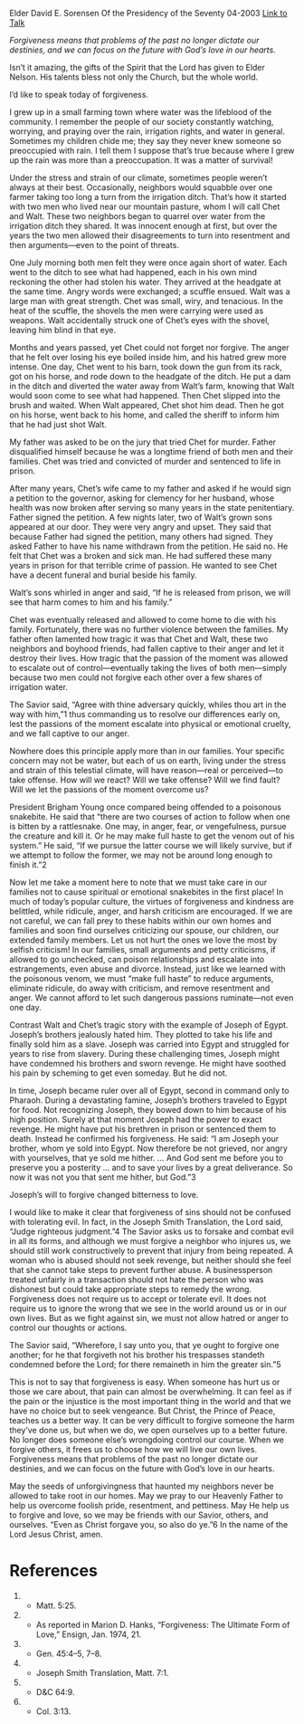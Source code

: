 Elder David E. Sorensen
Of the Presidency of the Seventy
04-2003
[Link to Talk](https://www.churchofjesuschrist.org/study/general-conference/2003/04/forgiveness-will-change-bitterness-to-love?lang=eng)

_Forgiveness means that problems of the past no longer dictate our destinies, and we can focus on the future with God’s love in our hearts._

Isn’t it amazing, the gifts of the Spirit that the Lord has given to Elder Nelson. His talents bless not only the Church, but the whole world.

I’d like to speak today of forgiveness.

I grew up in a small farming town where water was the lifeblood of the community. I remember the people of our society constantly watching, worrying, and praying over the rain, irrigation rights, and water in general. Sometimes my children chide me; they say they never knew someone so preoccupied with rain. I tell them I suppose that’s true because where I grew up the rain was more than a preoccupation. It was a matter of survival!

Under the stress and strain of our climate, sometimes people weren’t always at their best. Occasionally, neighbors would squabble over one farmer taking too long a turn from the irrigation ditch. That’s how it started with two men who lived near our mountain pasture, whom I will call Chet and Walt. These two neighbors began to quarrel over water from the irrigation ditch they shared. It was innocent enough at first, but over the years the two men allowed their disagreements to turn into resentment and then arguments—even to the point of threats.

One July morning both men felt they were once again short of water. Each went to the ditch to see what had happened, each in his own mind reckoning the other had stolen his water. They arrived at the headgate at the same time. Angry words were exchanged; a scuffle ensued. Walt was a large man with great strength. Chet was small, wiry, and tenacious. In the heat of the scuffle, the shovels the men were carrying were used as weapons. Walt accidentally struck one of Chet’s eyes with the shovel, leaving him blind in that eye.

Months and years passed, yet Chet could not forget nor forgive. The anger that he felt over losing his eye boiled inside him, and his hatred grew more intense. One day, Chet went to his barn, took down the gun from its rack, got on his horse, and rode down to the headgate of the ditch. He put a dam in the ditch and diverted the water away from Walt’s farm, knowing that Walt would soon come to see what had happened. Then Chet slipped into the brush and waited. When Walt appeared, Chet shot him dead. Then he got on his horse, went back to his home, and called the sheriff to inform him that he had just shot Walt.

My father was asked to be on the jury that tried Chet for murder. Father disqualified himself because he was a longtime friend of both men and their families. Chet was tried and convicted of murder and sentenced to life in prison.

After many years, Chet’s wife came to my father and asked if he would sign a petition to the governor, asking for clemency for her husband, whose health was now broken after serving so many years in the state penitentiary. Father signed the petition. A few nights later, two of Walt’s grown sons appeared at our door. They were very angry and upset. They said that because Father had signed the petition, many others had signed. They asked Father to have his name withdrawn from the petition. He said no. He felt that Chet was a broken and sick man. He had suffered these many years in prison for that terrible crime of passion. He wanted to see Chet have a decent funeral and burial beside his family.



Walt’s sons whirled in anger and said, “If he is released from prison, we will see that harm comes to him and his family.”

Chet was eventually released and allowed to come home to die with his family. Fortunately, there was no further violence between the families. My father often lamented how tragic it was that Chet and Walt, these two neighbors and boyhood friends, had fallen captive to their anger and let it destroy their lives. How tragic that the passion of the moment was allowed to escalate out of control—eventually taking the lives of both men—simply because two men could not forgive each other over a few shares of irrigation water.

The Savior said, “Agree with thine adversary quickly, whiles thou art in the way with him,”1 thus commanding us to resolve our differences early on, lest the passions of the moment escalate into physical or emotional cruelty, and we fall captive to our anger.

Nowhere does this principle apply more than in our families. Your specific concern may not be water, but each of us on earth, living under the stress and strain of this telestial climate, will have reason—real or perceived—to take offense. How will we react? Will we take offense? Will we find fault? Will we let the passions of the moment overcome us?

President Brigham Young once compared being offended to a poisonous snakebite. He said that “there are two courses of action to follow when one is bitten by a rattlesnake. One may, in anger, fear, or vengefulness, pursue the creature and kill it. Or he may make full haste to get the venom out of his system.” He said, “If we pursue the latter course we will likely survive, but if we attempt to follow the former, we may not be around long enough to finish it.”2

Now let me take a moment here to note that we must take care in our families not to cause spiritual or emotional snakebites in the first place! In much of today’s popular culture, the virtues of forgiveness and kindness are belittled, while ridicule, anger, and harsh criticism are encouraged. If we are not careful, we can fall prey to these habits within our own homes and families and soon find ourselves criticizing our spouse, our children, our extended family members. Let us not hurt the ones we love the most by selfish criticism! In our families, small arguments and petty criticisms, if allowed to go unchecked, can poison relationships and escalate into estrangements, even abuse and divorce. Instead, just like we learned with the poisonous venom, we must “make full haste” to reduce arguments, eliminate ridicule, do away with criticism, and remove resentment and anger. We cannot afford to let such dangerous passions ruminate—not even one day.

Contrast Walt and Chet’s tragic story with the example of Joseph of Egypt. Joseph’s brothers jealously hated him. They plotted to take his life and finally sold him as a slave. Joseph was carried into Egypt and struggled for years to rise from slavery. During these challenging times, Joseph might have condemned his brothers and sworn revenge. He might have soothed his pain by scheming to get even someday. But he did not.

In time, Joseph became ruler over all of Egypt, second in command only to Pharaoh. During a devastating famine, Joseph’s brothers traveled to Egypt for food. Not recognizing Joseph, they bowed down to him because of his high position. Surely at that moment Joseph had the power to exact revenge. He might have put his brethren in prison or sentenced them to death. Instead he confirmed his forgiveness. He said: “I am Joseph your brother, whom ye sold into Egypt. Now therefore be not grieved, nor angry with yourselves, that ye sold me hither. … And God sent me before you to preserve you a posterity … and to save your lives by a great deliverance. So now it was not you that sent me hither, but God.”3

Joseph’s will to forgive changed bitterness to love.

I would like to make it clear that forgiveness of sins should not be confused with tolerating evil. In fact, in the Joseph Smith Translation, the Lord said, “Judge righteous judgment.”4 The Savior asks us to forsake and combat evil in all its forms, and although we must forgive a neighbor who injures us, we should still work constructively to prevent that injury from being repeated. A woman who is abused should not seek revenge, but neither should she feel that she cannot take steps to prevent further abuse. A businessperson treated unfairly in a transaction should not hate the person who was dishonest but could take appropriate steps to remedy the wrong. Forgiveness does not require us to accept or tolerate evil. It does not require us to ignore the wrong that we see in the world around us or in our own lives. But as we fight against sin, we must not allow hatred or anger to control our thoughts or actions.

The Savior said, “Wherefore, I say unto you, that ye ought to forgive one another; for he that forgiveth not his brother his trespasses standeth condemned before the Lord; for there remaineth in him the greater sin.”5

This is not to say that forgiveness is easy. When someone has hurt us or those we care about, that pain can almost be overwhelming. It can feel as if the pain or the injustice is the most important thing in the world and that we have no choice but to seek vengeance. But Christ, the Prince of Peace, teaches us a better way. It can be very difficult to forgive someone the harm they’ve done us, but when we do, we open ourselves up to a better future. No longer does someone else’s wrongdoing control our course. When we forgive others, it frees us to choose how we will live our own lives. Forgiveness means that problems of the past no longer dictate our destinies, and we can focus on the future with God’s love in our hearts.

May the seeds of unforgivingness that haunted my neighbors never be allowed to take root in our homes. May we pray to our Heavenly Father to help us overcome foolish pride, resentment, and pettiness. May He help us to forgive and love, so we may be friends with our Savior, others, and ourselves. “Even as Christ forgave you, so also do ye.”6 In the name of the Lord Jesus Christ, amen.

# References
1. - Matt. 5:25.
2. - As reported in Marion D. Hanks, “Forgiveness: The Ultimate Form of Love,” Ensign, Jan. 1974, 21.
3. - Gen. 45:4–5, 7–8.
4. - Joseph Smith Translation, Matt. 7:1.
5. - D&C 64:9.
6. - Col. 3:13.